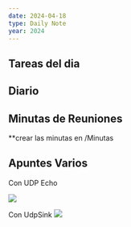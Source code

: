 ```yaml
---
date: 2024-04-18
type: Daily Note
year: 2024
---
```


## Tareas del dia

## Diario

## Minutas de Reuniones
**crear las minutas en /Minutas

## Apuntes Varios

Con UDP Echo

![](../attachments/Pasted%20image%2020240418201604.png)

Con UdpSink
![](../attachments/Pasted%20image%2020240418201909.png)
